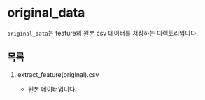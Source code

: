# original_data

`original_data`는 feature의 원본 csv 데이터를 저장하는 디렉토리입니다.

## 목록
1. extract_feature(original).csv

    - 원본 데이터입니다.
